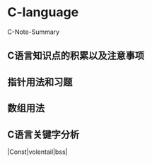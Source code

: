 # C-language
C-Note-Summary
## C语言知识点的积累以及注意事项 
## 指针用法和习题
## 数组用法
## C语言关键字分析
|Const|volentail|bss|

